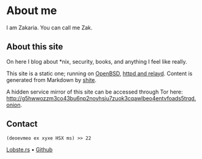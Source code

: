 # About me

I am Zakaria. You can call me Zak.

## About this site

On here I blog about *nix, security, books, and anything I feel like really.  

This site is a static one; running on [OpenBSD](https://openbsd.org/), [httpd and relayd](https://bsd.plumbing/).
Content is generated from Markdown by [shite](https://git.zakaria.org/shite/file/README.html).  

A hidden service mirror of this site can be accessed through Tor here: http://g5hwwozzm3co43bu6np2noyhsju7zuok3cqawlbeo4entvfoads5trqd.onion.

## Contact

```
(deoevmeo ex xyxe HSX ms) >> 22
```

[Lobste.rs](https://lobste.rs/u/zk) &bullet; [Github](https://github.com/e-zk)
